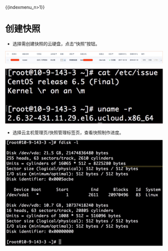 {{indexmenu_n>1}}

# 创建快照

* 选择需创建快照的云硬盘，点击“快照”按钮。 
  
![](/images/userguide/format/image1.jpg)  

![](/images/userguide/format/image2.jpg)  
    
* 选择云主机管理页/快照管理标签页，查看快照制作进度。  

![](/images/userguide/format/image3.jpg)
